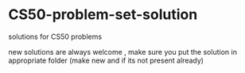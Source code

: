# CS50-problem-set-solution
solutions for CS50 problems 

new solutions are always welcome , make sure you put the solution in appropriate folder (make new and if its not present already)
